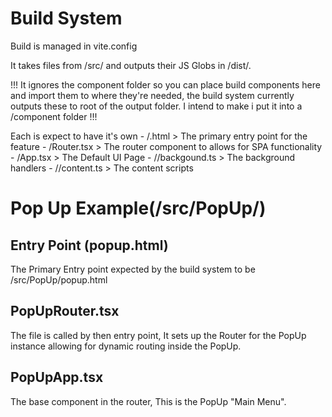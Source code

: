 # Build System
Build is managed in vite.config

It takes files from /src/<freature> and outputs their JS Globs in /dist/<feature>.

!!! It ignores the component folder so you can place build components here and import them to where they're needed, the build system currently outputs these to root of the output folder. I intend to make i put it into a /component folder !!!

Each <feature> is expect to have it's own 
    - /<feature>.html  > The primary entry point for the feature
    - /<feature>Router.tsx > The router component to allows for SPA functionality
    - /<feature>App.tsx > The Default <feature> UI Page 
    - /<feature>/backgound.ts > The background handlers
    - /<feature>/content.ts > The content scripts

# Pop Up Example(/src/PopUp/)

## Entry Point (popup.html)
The Primary Entry point expected by the build system to be /src/PopUp/popup.html

## PopUpRouter.tsx
The file is called by then entry point, It sets up the Router for the PopUp instance allowing 
for dynamic routing inside the PopUp.

## PopUpApp.tsx
The base component in the router, This is the PopUp "Main Menu". 


